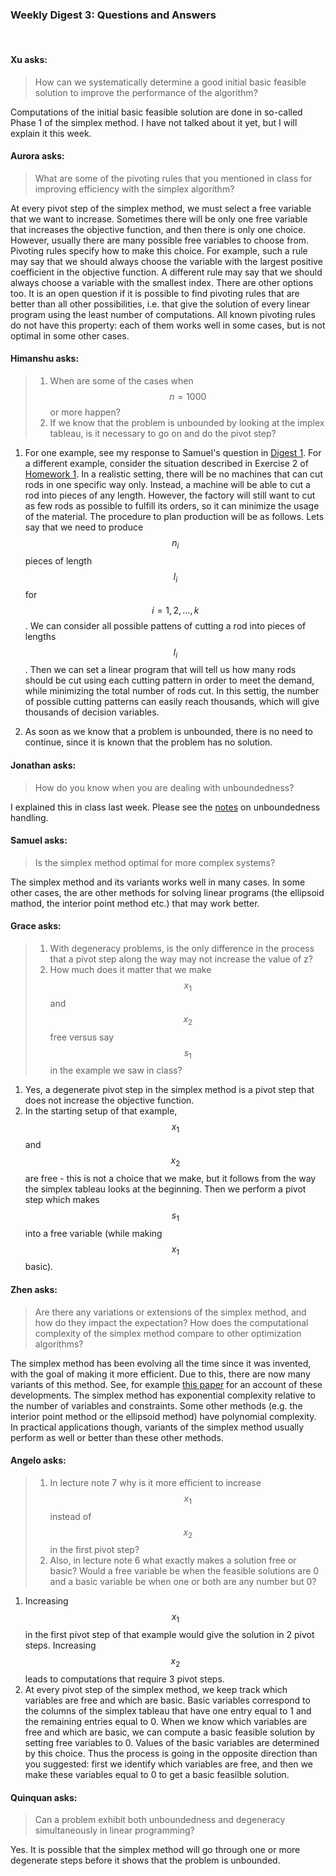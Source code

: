 ### Weekly Digest 3: Questions and Answers

<br/>

#### Xu asks:

> How can we systematically determine a good initial basic feasible solution 
> to improve the performance of the algorithm?

Computations of the initial basic feasible solution are done in so-called Phase 1 of
the simplex method. I have not talked about it yet, but I will explain it this week. 


#### Aurora asks:

> What are some of the pivoting rules that you mentioned in class for improving efficiency 
> with the simplex algorithm?

At every pivot step of the simplex method, we must select a free variable that we want 
to increase. Sometimes there will be only one free variable that increases the objective
function, and then there is only one choice. However, usually there are many 
possible free variables to choose from. Pivoting rules specify how to make this choice. 
For example, such a rule may say that we should always choose the variable with the 
largest positive coefficient in the objective function. A different rule may say that 
we should always choose a variable with the smallest index. There are other options 
too. It is an open question if it is possible to find pivoting rules that are better than 
all other possibilities, i.e. that give the solution of every linear program using 
the least number of computations. All known pivoting rules do not have this property: each 
of them works well in some cases, but is not optimal in some other cases. 


#### Himanshu asks:

> 1. When are some of the cases when $$n=1000$$ or more happen?
> 2. If we know that the problem is unbounded by looking at the implex tableau, 
>    is it necessary to go on and do the pivot step?

1. For one example, see my response to Samuel's question in 
   <a href="{{site.baseurl}}/modules/schedule/week_2/" target="_blank">Digest 1</a>. 
   For a different example, consider the situation described in Exercise 2 of
   <a href="{{site.baseurl}}/assets/homework/hw_1.pdf" target="_blank">Homework 1</a>. 
   In a realistic setting, there will be no machines that can cut rods in one specific way 
   only. Instead, a machine will be able to cut a rod into pieces of any length. However, 
   the factory will still want to cut as few rods as possible to fulfill its orders, so
   it can minimize the usage of the material. The procedure to plan production will be as 
   follows. Lets say that we need to produce $$n_i$$ pieces of length $$l_i$$ for $$i=1, 2, \dots, k$$.
   We can consider all possible pattens of cutting a rod into pieces of lengths $$l_i$$. 
   Then we can set a linear program that will tell us how many rods should be cut using each 
   cutting pattern in order to meet the demand, while minimizing the total number of rods cut. 
   In this settig, the number of possible cutting patterns can easily reach thousands, 
   which will give thousands of decision variables. 

2. As soon as we know that a problem is unbounded, there is no need to continue, 
   since it is known that the problem has no solution.


#### Jonathan asks:

> How do you know when you are dealing with unboundedness? 

I explained this in class last week. Please see the 
<a href="{{site.baseurl}}/assets/annotated_notes/mth461_annotated_notes_7.pdf" target="_blank">notes</a>
on unboundedness handling.


#### Samuel asks:

> Is the simplex method optimal for more complex systems?

The simplex method and its variants works well in many cases. In some other cases, 
the are other methods for solving linear programs (the ellipsoid mathod, the interior point 
method etc.) that may work better.


#### Grace asks:

> 1. With degeneracy problems, is the only difference in the process 
>    that a pivot step along the way may not increase the value of z? 
> 2. How much does it matter that we make $$x_1$$ and $$x_2$$ 
>    free versus say $$s_1$$ in the example we saw in class?

1. Yes, a degenerate pivot step in the simplex method is a pivot step that 
   does not increase the objective function. 
2. In the starting setup of that example, $$x_1$$ and $$x_2$$ are free - 
   this is not a choice that we make, but it follows from the way the simplex 
   tableau looks at the beginning. Then we perform a pivot step which makes 
   $$s_1$$ into a free variable (while making $$x_1$$ basic).


#### Zhen asks:

> Are there any variations or extensions of the simplex method, and how do they impact 
> the expectation? How does the computational complexity of the simplex method compare to 
> other optimization algorithms?

The simplex method has been evolving all the time since it was invented, with the goal 
of making it more efficient. Due to this, there are now many variants of this method. 
See, for example 
<a href="https://repository.rice.edu/server/api/core/bitstreams/141e92b5-3821-41d1-ad68-ece751e1f186/content" target="_blank">this paper</a>
for an account of these developments. The simplex method has exponential complexity relative 
to the number of variables and constraints. Some other methods (e.g. the interior point method
or the ellipsoid method) have polynomial complexity. In practical applications though, 
variants of the simplex method usually perform as well or better than these other methods.


#### Angelo asks:

> 1. In lecture note 7 why is it more efficient to increase $$x_1$$ instead of $$x_2$$ in the first pivot step? 
> 2. Also, in lecture note 6 what exactly makes a solution free or basic? Would a free variable be when the feasible 
>    solutions are 0 and a basic variable be when one or both are any number but 0? 

1. Increasing $$x_1$$ in the first pivot step of that example would give the solution in 2 pivot steps. 
   Increasing $$x_2$$ leads to computations that require 3 pivot steps. 
2. At every pivot step of the simplex method, we keep track which variables are free and which are basic. 
   Basic variables correspond to the columns of the simplex tableau that have one entry equal to 1 and 
   the remaining entries equal to 0. When we know which variables are free and which are basic, we can 
   compute a basic feasible solution by setting free variables to 0. Values of the basic variables are 
   determined by this choice. Thus the process is going in the opposite direction than you suggested: first 
   we identify which variables are free, and then we make these variables equal to 0 to get a basic feasilble
   solution. 


#### Quinquan asks:

> Can a problem exhibit both unboundedness and degeneracy simultaneously in linear programming?

Yes. It is possible that the simplex method will go through one or more degenerate steps before 
it shows that the problem is unbounded. 

